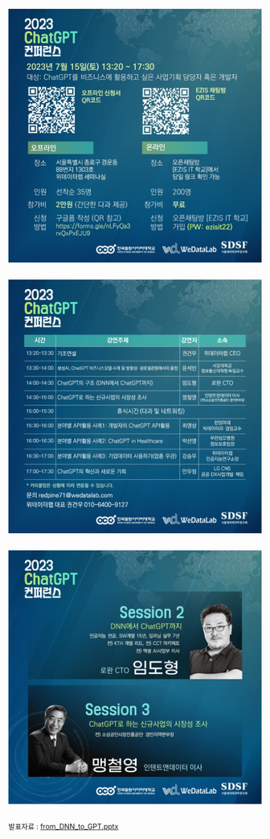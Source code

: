 
![Poster](./poster.jpeg)  
<br>

![Time Table](./timetable.jpeg)  
<br>

![연자소개](./session2,3.jpeg)  
<br>

발표자료 : [from_DNN_to_GPT.pptx](from_DNN_to_GPT.pptx)  
